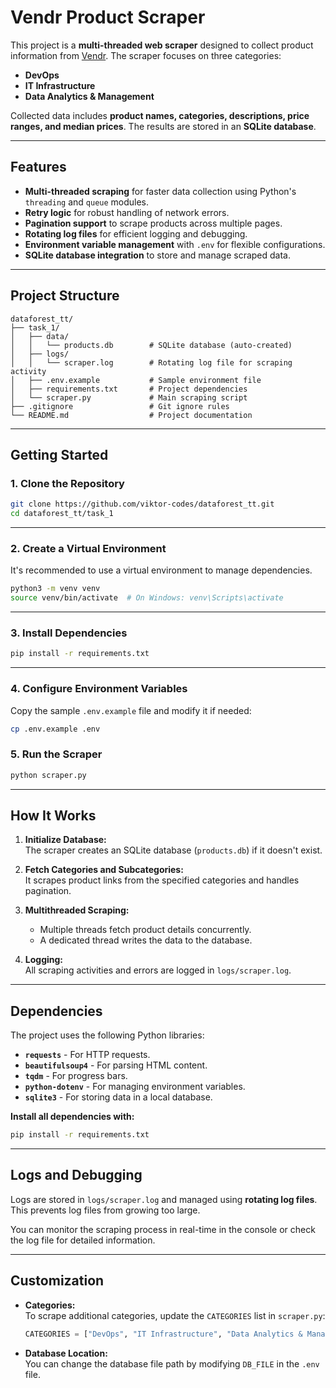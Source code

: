 # Vendr Product Scraper

This project is a **multi-threaded web scraper** designed to collect product information from [Vendr](https://www.vendr.com/). The scraper focuses on three categories:

- **DevOps**
- **IT Infrastructure**
- **Data Analytics & Management**

Collected data includes **product names, categories, descriptions, price ranges, and median prices**. The results are stored in an **SQLite database**.

---

## Features

- **Multi-threaded scraping** for faster data collection using Python's `threading` and `queue` modules.
- **Retry logic** for robust handling of network errors.
- **Pagination support** to scrape products across multiple pages.
- **Rotating log files** for efficient logging and debugging.
- **Environment variable management** with `.env` for flexible configurations.
- **SQLite database integration** to store and manage scraped data.

---

## Project Structure

```
dataforest_tt/                 
├── task_1/
│   ├── data/
│   │   └── products.db        # SQLite database (auto-created)
│   ├── logs/
│   │   └── scraper.log        # Rotating log file for scraping activity
│   ├── .env.example           # Sample environment file
│   ├── requirements.txt       # Project dependencies
│   └── scraper.py             # Main scraping script
├── .gitignore                 # Git ignore rules
└── README.md                  # Project documentation
```

---

## Getting Started

### **1. Clone the Repository**

```bash
git clone https://github.com/viktor-codes/dataforest_tt.git
cd dataforest_tt/task_1
```

---

### **2. Create a Virtual Environment**

It's recommended to use a virtual environment to manage dependencies.

```bash
python3 -m venv venv
source venv/bin/activate  # On Windows: venv\Scripts\activate
```

---

### **3. Install Dependencies**

```bash
pip install -r requirements.txt
```

---

### **4. Configure Environment Variables**

Copy the sample `.env.example` file and modify it if needed:

```bash
cp .env.example .env
```

### **5. Run the Scraper**

```bash
python scraper.py
```

---

## How It Works

1. **Initialize Database:**  
   The scraper creates an SQLite database (`products.db`) if it doesn't exist.

2. **Fetch Categories and Subcategories:**  
   It scrapes product links from the specified categories and handles pagination.

3. **Multithreaded Scraping:**  
   - Multiple threads fetch product details concurrently.
   - A dedicated thread writes the data to the database.

4. **Logging:**  
   All scraping activities and errors are logged in `logs/scraper.log`.

---

## Dependencies

The project uses the following Python libraries:

- **`requests`** - For HTTP requests.
- **`beautifulsoup4`** - For parsing HTML content.
- **`tqdm`** - For progress bars.
- **`python-dotenv`** - For managing environment variables.
- **`sqlite3`** - For storing data in a local database.

**Install all dependencies with:**

```bash
pip install -r requirements.txt
```

---

## Logs and Debugging

Logs are stored in `logs/scraper.log` and managed using **rotating log files**. This prevents log files from growing too large.

You can monitor the scraping process in real-time in the console or check the log file for detailed information.

---

## Customization

- **Categories:**  
  To scrape additional categories, update the `CATEGORIES` list in `scraper.py`:

  ```python
  CATEGORIES = ["DevOps", "IT Infrastructure", "Data Analytics & Management"]
  ```

- **Database Location:**  
  You can change the database file path by modifying `DB_FILE` in the `.env` file.